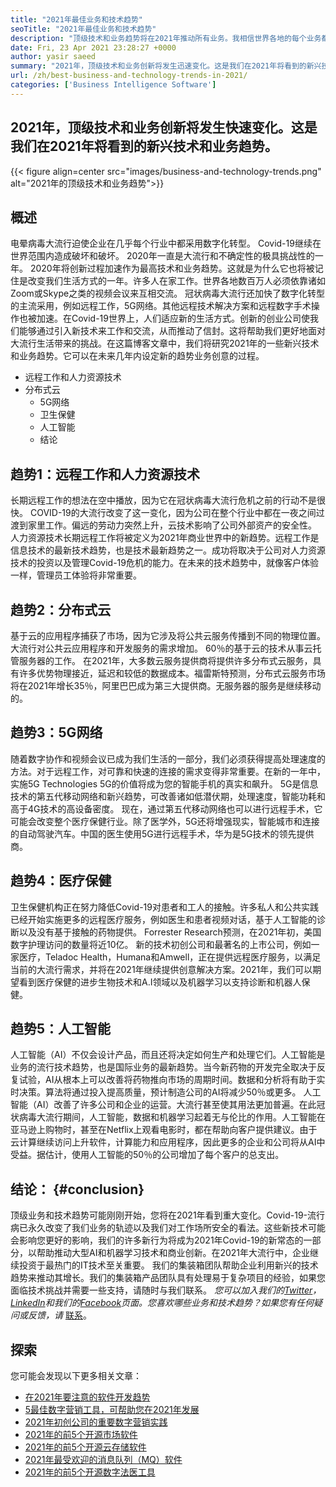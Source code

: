 ```yaml
---
title: "2021年最佳业务和技术趋势" 
seoTitle: "2021年最佳业务和技术趋势" 
description: "顶级技术和业务趋势将在2021年推动所有业务。我相信世界各地的每个业务都必须采用这些新技术趋势。" 
date: Fri, 23 Apr 2021 23:28:27 +0000
author: yasir saeed
summary: "2021年，顶级技术和业务创新将发生迅速变化。这是我们在2021年将看到的新兴技术和业务趋势。" 
url: /zh/best-business-and-technology-trends-in-2021/
categories: ['Business Intelligence Software']
---
```


## 2021年，顶级技术和业务创新将发生快速变化。这是我们在2021年将看到的新兴技术和业务趋势。

{{< figure align=center src="images/business-and-technology-trends.png" alt="2021年的顶级技术和业务趋势">}}


## **概述** 
电晕病毒大流行迫使企业在几乎每个行业中都采用数字化转型。 Covid-19继续在世界范围内造成破坏和破坏。 2020年一直是大流行和不确定性的极具挑战性的一年。 2020年将创新过程加速作为最高技术和业务趋势。这就是为什么它也将被记住是改变我们生活方式的一年。许多人在家工作。世界各地数百万人必须依靠诸如Zoom或Skype之类的视频会议来互相交流。
冠状病毒大流行还加快了数字化转型的主流采用，例如远程工作，5G网络。其他远程技术解决方案和远程数字手术操作也被加速。在Covid-19世界上，人们适应新的生活方式。创新的创业公司使我们能够通过引入新技术来工作和交流，从而推动了信封。这将帮助我们更好地面对大流行生活带来的挑战。在这篇博客文章中，我们将研究2021年的一些新兴技术和业务趋势。它可以在未来几年内设定新的趋势业务创意的过程。
* 远程工作和人力资源技术
* 分布式云
  * 5G网络
  * 卫生保健
  * 人工智能
  * 结论

## 趋势1：远程工作和人力资源技术
长期远程工作的想法在空中播放，因为它在冠状病毒大流行危机之前的行动不是很快。 COVID-19的大流行改变了这一变化，因为公司在整个行业中都在一夜之间过渡到家里工作。偏远的劳动力突然上升，云技术影响了公司外部资产的安全性。
人力资源技术长期远程工作将被定义为2021年商业世界中的新趋势。远程工作是信息技术的最新技术趋势，也是技术最新趋势之一。成功将取决于公司对人力资源技术的投资以及管理Covid-19危机的能力。在未来的技术趋势中，就像客户体验一样，管理员工体验将非常重要。

## 趋势2：分布式云
基于云的应用程序捕获了市场，因为它涉及将公共云服务传播到不同的物理位置。大流行对公共云应用程序和开发服务的需求增加。 60％的基于云的技术从事云托管服务器的工作。
在2021年，大多数云服务提供商将提供许多分布式云服务，具有许多优势物理接近，延迟和较低的数据成本。福雷斯特预测，分布式云服务市场将在2021年增长35％，阿里巴巴成为第三大提供商。无服务器的服务是继续移动的。

## 趋势3：5G网络
随着数字协作和视频会议已成为我们生活的一部分，我们必须获得提高处理速度的方法。对于远程工作，对可靠和快速的连接的需求变得非常重要。在新的一年中，实施5G Technologies 5G的价值将成为您的智能手机的真实和飙升。 5G是信息技术的第五代移动网络和新兴趋势，可改善诸如低潜伏期，处理速度，智能功耗和高于4G技术的高设备密度。
现在，通过第五代移动网络也可以进行远程手术，它可能会改变整个医疗保健行业。除了医学外，5G还将增强现实，智能城市和连接的自动驾驶汽车。中国的医生使用5G进行远程手术，华为是5G技术的领先提供商。

## 趋势4：医疗保健
卫生保健机构正在努力降低Covid-19对患者和工人的接触。许多私人和公共实践已经开始实施更多的远程医疗服务，例如医生和患者视频对话，基于人工智能的诊断以及没有基于接触的药物提供。 Forrester Research预测，在2021年初，美国数字护理访问的数量将近10亿。
新的技术初创公司和最著名的上市公司，例如一家医疗，Teladoc Health，Humana和Amwell，正在提供远程医疗服务，以满足当前的大流行需求，并将在2021年继续提供创意解决方案。2021年，我们可以期望看到医疗保健的进步生物技术和A.I领域以及机器学习以支持诊断和机器人保健。

## 趋势5：人工智能
人工智能（AI）不仅会设计产品，而且还将决定如何生产和处理它们。人工智能是业务的流行技术趋势，也是国际业务的最新趋势。当今新药物的开发完全取决于反复试验，AI从根本上可以改善将药物推向市场的周期时间。数据和分析将有助于实时决策。算法将通过投入提高质量，预计制造公司的AI将减少50％或更多。
人工智能（AI）改善了许多公司和企业的运营。大流行甚至使其用法更加普遍。在此冠状病毒大流行期间，人工智能，数据和机器学习起着无与伦比的作用。人工智能在亚马逊上购物时，甚至在Netflix上观看电影时，都在帮助向客户提供建议。由于云计算继续访问上升软件，计算能力和应用程序，因此更多的企业和公司将从AI中受益。据估计，使用人工智能的50％的公司增加了每个客户的总支出。

## 结论： {#conclusion}

顶级业务和技术趋势可能刚刚开始，您将在2021年看到重大变化。Covid-19-流行病已永久改变了我们业务的轨迹以及我们对工作场所安全的看法。这些新技术可能会影响您更好的影响，我们的许多新行为将成为2021年Covid-19的新常态的一部分，以帮助推动大型AI和机器学习技术和商业创新。在2021年大流行中，企业继续投资于最热门的IT技术至关重要。
我们的集装箱团队帮助企业利用新兴的技术趋势来推动其增长。我们的集装箱产品团队具有处理易于复杂项目的经验，如果您面临技术挑战并需要一些支持，请随时与我们联系。
_您可以加入我们的[Twitter][1]，[LinkedIn][2]和我们的[Facebook][3]页面。您喜欢哪些业务和技术趋势？如果您有任何疑问或反馈，请_ [联系][4]。

## 探索
您可能会发现以下更多相关文章：
  * [在2021年要注意的软件开发趋势][5]
  * [5最佳数字营销工具，可帮助您在2021年发展][6]
  * [2021年初创公司的重要数字营销实践][7]
  * [2021年的前5个开源市场软件][8]
  * [2021年的前5个开源云存储软件][9]
  * [2021年最受欢迎的消息队列（MQ）软件][10]
  * [2021年的前5个开源数字法医工具][11]



[1]: https://twitter.com/containerize_co
[2]: https://www.linkedin.com/company/containerize/
[3]: http://facebook.com/containerize
[4]: mailto:yasir.saeed@aspose.com
[5]: https://blog.containerize.com/blockchain-platforms/software-development-trends-to-look-out-for-in-2021/
[6]: https://blog.containerize.com/marketing-automation/5-best-digital-marketing-tools-to-help-you-grow-in-2021/
[7]: https://blog.containerize.com/marketing-automation/important-digital-marketing-practices-for-startups-in-2021/
[8]: https://blog.containerize.com/marketplace/top-5-open-source-marketplace-software-in-2021/
[9]: https://blog.containerize.com/backup-and-sync-software/top-5-open-source-cloud-storage-software-in-2021/
[10]: https://blog.containerize.com/message-queue-software/top-5-open-source-message-queue-software-in-2021/
[11]: https://blog.containerize.com/digital-forensic-tools/top-5-open-source-digital-forensic-tools-in-2021/
